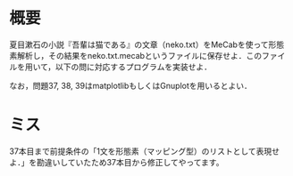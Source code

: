 # 概要
夏目漱石の小説『吾輩は猫である』の文章（neko.txt）をMeCabを使って形態素解析し，その結果をneko.txt.mecabというファイルに保存せよ．このファイルを用いて，以下の問に対応するプログラムを実装せよ．

なお，問題37, 38, 39はmatplotlibもしくはGnuplotを用いるとよい．

# ミス
37本目まで前提条件の「1文を形態素（マッピング型）のリストとして表現せよ．」を勘違いしていたため37本目から修正してやってます。
